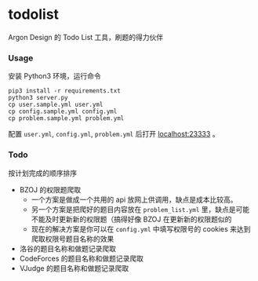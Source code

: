 # todolist
Argon Design 的 Todo List 工具，刷题的得力伙伴

### Usage

安装 Python3 环境，运行命令

```shell
pip3 install -r requirements.txt
python3 server.py
cp user.sample.yml user.yml
cp config.sample.yml config.yml
cp problem.sample.yml problem.yml
```

配置 `user.yml`, `config.yml`, `problem.yml` 后打开 [localhost:23333](http://localhost:23333) 。

### Todo

按计划完成的顺序排序

* BZOJ 的权限题爬取
  * 一个方案是做成一个共用的 api 放网上供调用，缺点是成本比较高。
  * 另一个方案是把爬好的题目内容放在 `problem_list.yml` 里，缺点是可能不能及时更新新的权限题（搞得好像 BZOJ 在更新新的权限题似的
  * 现在的解决方案是你可以在 `config.yml` 中填写权限号的 cookies 来达到爬取权限号题目名称的效果
* 洛谷的题目名称和做题记录爬取
* CodeForces 的题目名称和做题记录爬取
* VJudge 的题目名称和做题记录爬取